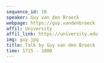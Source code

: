 ```yaml
---
sequence_id: 10
speaker: Guy van den Broeck
webpage: https://guy.vandenbroeck
affil: University
affil_link: https://university.edu
img: guy.jpg
title: Talk by Guy van den Broeck
time: 1715 - 1800
---
```

